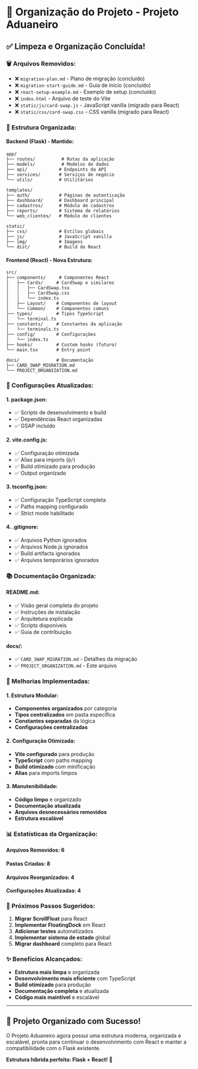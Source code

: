 # 📁 Organização do Projeto - Projeto Aduaneiro

## ✅ **Limpeza e Organização Concluída!**

### **🗑️ Arquivos Removidos:**
- ❌ `migration-plan.md` - Plano de migração (concluído)
- ❌ `migration-start-guide.md` - Guia de início (concluído)
- ❌ `react-setup-example.md` - Exemplo de setup (concluído)
- ❌ `index.html` - Arquivo de teste do Vite
- ❌ `static/js/card-swap.js` - JavaScript vanilla (migrado para React)
- ❌ `static/css/card-swap.css` - CSS vanilla (migrado para React)

### **📁 Estrutura Organizada:**

#### **Backend (Flask) - Mantido:**
```
app/
├── routes/          # Rotas da aplicação
├── models/          # Modelos de dados
├── api/            # Endpoints da API
├── services/       # Serviços de negócio
└── utils/          # Utilitários

templates/
├── auth/           # Páginas de autenticação
├── dashboard/      # Dashboard principal
├── cadastros/      # Módulo de cadastros
├── reports/        # Sistema de relatórios
└── web_clientes/   # Módulo de clientes

static/
├── css/            # Estilos globais
├── js/             # JavaScript vanilla
├── img/            # Imagens
└── dist/           # Build do React
```

#### **Frontend (React) - Nova Estrutura:**
```
src/
├── components/     # Componentes React
│   ├── Cards/     # CardSwap e similares
│   │   ├── CardSwap.tsx
│   │   ├── CardSwap.css
│   │   └── index.ts
│   ├── Layout/    # Componentes de layout
│   └── Common/    # Componentes comuns
├── types/         # Tipos TypeScript
│   └── terminal.ts
├── constants/     # Constantes da aplicação
│   └── terminals.ts
├── config/        # Configurações
│   └── index.ts
├── hooks/         # Custom hooks (futuro)
└── main.tsx       # Entry point

docs/              # Documentação
├── CARD_SWAP_MIGRATION.md
└── PROJECT_ORGANIZATION.md
```

### **🔧 Configurações Atualizadas:**

#### **1. package.json:**
- ✅ Scripts de desenvolvimento e build
- ✅ Dependências React organizadas
- ✅ GSAP incluído

#### **2. vite.config.js:**
- ✅ Configuração otimizada
- ✅ Alias para imports (`@/`)
- ✅ Build otimizado para produção
- ✅ Output organizado

#### **3. tsconfig.json:**
- ✅ Configuração TypeScript completa
- ✅ Paths mapping configurado
- ✅ Strict mode habilitado

#### **4. .gitignore:**
- ✅ Arquivos Python ignorados
- ✅ Arquivos Node.js ignorados
- ✅ Build artifacts ignorados
- ✅ Arquivos temporários ignorados

### **📚 Documentação Organizada:**

#### **README.md:**
- ✅ Visão geral completa do projeto
- ✅ Instruções de instalação
- ✅ Arquitetura explicada
- ✅ Scripts disponíveis
- ✅ Guia de contribuição

#### **docs/:**
- ✅ `CARD_SWAP_MIGRATION.md` - Detalhes da migração
- ✅ `PROJECT_ORGANIZATION.md` - Este arquivo

### **🚀 Melhorias Implementadas:**

#### **1. Estrutura Modular:**
- **Componentes organizados** por categoria
- **Tipos centralizados** em pasta específica
- **Constantes separadas** da lógica
- **Configurações centralizadas**

#### **2. Configuração Otimizada:**
- **Vite configurado** para produção
- **TypeScript** com paths mapping
- **Build otimizado** com minificação
- **Alias** para imports limpos

#### **3. Manutenibilidade:**
- **Código limpo** e organizado
- **Documentação atualizada**
- **Arquivos desnecessários removidos**
- **Estrutura escalável**

### **📊 Estatísticas da Organização:**

#### **Arquivos Removidos:** 6
#### **Pastas Criadas:** 8
#### **Arquivos Reorganizados:** 4
#### **Configurações Atualizadas:** 4

### **🎯 Próximos Passos Sugeridos:**

1. **Migrar ScrollFloat** para React
2. **Implementar FloatingDock** em React
3. **Adicionar testes** automatizados
4. **Implementar sistema de estado** global
5. **Migrar dashboard** completo para React

### **✨ Benefícios Alcançados:**

- **Estrutura mais limpa** e organizada
- **Desenvolvimento mais eficiente** com TypeScript
- **Build otimizado** para produção
- **Documentação completa** e atualizada
- **Código mais maintível** e escalável

---

## 🎉 **Projeto Organizado com Sucesso!**

O Projeto Aduaneiro agora possui uma estrutura moderna, organizada e escalável, pronta para continuar o desenvolvimento com React e manter a compatibilidade com o Flask existente.

**Estrutura híbrida perfeita: Flask + React!** 🚀
